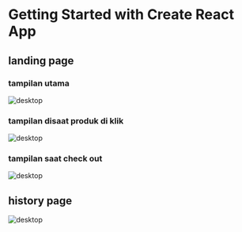 # Getting Started with Create React App

## landing page
### tampilan utama 
![desktop](https://drive.google.com/file/d/1qUhb_MNj0Wc1sQkN_cVUD_Ky4I10qvUm/view)
### tampilan disaat produk di klik
![desktop](https://drive.google.com/file/d/1REHhx0usfoGAkYThIOqC-u3A1mxmCwtz/view?usp=sharing)
### tampilan saat check out
![desktop](https://drive.google.com/file/d/1-Yyfqp6wLdM8aY3pULfYHQRlUqMhrqr_/view?usp=sharing)
## history page
![desktop](https://drive.google.com/file/d/1TMVaafIl65Sxvnu3gmLS5U1FV1QXn4PT/view?usp=sharing)
